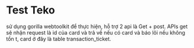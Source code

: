 # Test Teko

sử dụng gorilla webtoolkit để thực hiện, hỗ trợ 2 api là Get + post.
APIs get sẽ nhận request là id của card và trả về nếu có card và báo lôi nếu không tồn t, card ở đây là table transaction_ticket.

